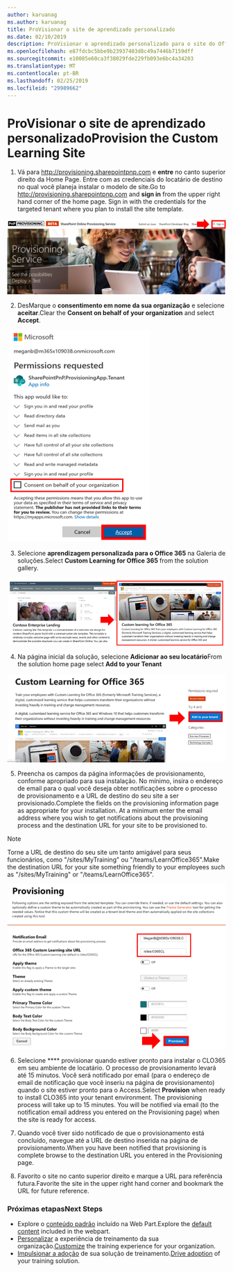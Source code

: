 ```yaml
---
author: karuanag
ms.author: karuanag
title: ProVisionar o site de aprendizado personalizado
ms.date: 02/10/2019
description: ProVisionar o aprendizado personalizado para o site do Office 365 por meio do mecanismo de provisionamento do SharePoint
ms.openlocfilehash: e87fdcbc5bbe9b23937403d8c49a7446b7159dff
ms.sourcegitcommit: e10085e60ca3f38029fde229fb093e6bc4a34203
ms.translationtype: MT
ms.contentlocale: pt-BR
ms.lasthandoff: 02/25/2019
ms.locfileid: "29989662"
---
```

# <a name="provision-the-custom-learning-site"></a><span data-ttu-id="fee4f-103">ProVisionar o site de aprendizado personalizado</span><span class="sxs-lookup"><span data-stu-id="fee4f-103">Provision the Custom Learning Site</span></span>

1. <span data-ttu-id="fee4f-p101">Vá para http://provisioning.sharepointpnp.com e **entre** no canto superior direito da Home Page.  Entre com as credenciais do locatário de destino no qual você planeja instalar o modelo de site.</span><span class="sxs-lookup"><span data-stu-id="fee4f-p101">Go to http://provisioning.sharepointpnp.com and **sign in** from the upper right hand corner of the home page.  Sign in with the  credentials for the targeted tenant where you plan to install the site template.</span></span>

![pnphome. png](media/inst_signin.png)

2. <span data-ttu-id="fee4f-107">DesMarque o **consentimento em nome da sua organização** e selecione **aceitar**.</span><span class="sxs-lookup"><span data-stu-id="fee4f-107">Clear the **Consent on behalf of your organization** and select **Accept**.</span></span>

![no](media/inst_perms.png)

3. <span data-ttu-id="fee4f-109">Selecione **aprendizagem personalizada para o Office 365** na Galeria de soluções.</span><span class="sxs-lookup"><span data-stu-id="fee4f-109">Select **Custom Learning for Office 365** from the solution gallery.</span></span>

![no](media/inst_select.png)

4. <span data-ttu-id="fee4f-111">Na página inicial da solução, selecione **Adicionar ao seu locatário**</span><span class="sxs-lookup"><span data-stu-id="fee4f-111">From the solution home page select **Add to your Tenant**</span></span>

![inst_select. png](media/inst_add.png)

5. <span data-ttu-id="fee4f-p102">Preencha os campos da página informações de provisionamento, conforme apropriado para sua instalação. No mínimo, insira o endereço de email para o qual você deseja obter notificações sobre o processo de provisionamento e a URL de destino do seu site a ser provisionado.</span><span class="sxs-lookup"><span data-stu-id="fee4f-p102">Complete the fields on the provisioning information page as appropriate for your installation. At a minimum enter the email address where you wish to get notifications about the provisioning process and the destination URL for your site to be provisioned to.</span></span>  

> [!NOTE]
> <span data-ttu-id="fee4f-115">Torne a URL de destino do seu site um tanto amigável para seus funcionários, como "/sites/MyTraining" ou "/teams/LearnOffice365".</span><span class="sxs-lookup"><span data-stu-id="fee4f-115">Make the destination URL for your site something friendly to your employees such as "/sites/MyTraining" or "/teams/LearnOffice365".</span></span>

![inst_options. png](media/inst_options.png)

6. <span data-ttu-id="fee4f-p103">Selecione \*\*\*\* provisionar quando estiver pronto para instalar o CLO365 em seu ambiente de locatário.  O processo de provisionamento levará até 15 minutos. Você será notificado por email (para o endereço de email de notificação que você inseriu na página de provisionamento) quando o site estiver pronto para o Access.</span><span class="sxs-lookup"><span data-stu-id="fee4f-p103">Select **Provision** when ready to install CLO365 into your tenant environment.  The provisioning process will take up to 15 minutes. You will be notified via email (to the notification email address you entered on the Provisioning page) when the site is ready for access.</span></span>

7. <span data-ttu-id="fee4f-120">Quando você tiver sido notificado de que o provisionamento está concluído, navegue até a URL de destino inserida na página de provisionamento.</span><span class="sxs-lookup"><span data-stu-id="fee4f-120">When you have been notified that provisioning is complete browse to the destination URL you entered in the Provisioning page.</span></span>

8. <span data-ttu-id="fee4f-121">Favorito o site no canto superior direito e marque a URL para referência futura.</span><span class="sxs-lookup"><span data-stu-id="fee4f-121">Favorite the site in the upper right hand corner and bookmark the URL for future reference.</span></span>  

### <a name="next-steps"></a><span data-ttu-id="fee4f-122">Próximas etapas</span><span class="sxs-lookup"><span data-stu-id="fee4f-122">Next Steps</span></span>
- <span data-ttu-id="fee4f-123">Explore o [conteúdo padrão](sitecontent.md) incluído na Web Part.</span><span class="sxs-lookup"><span data-stu-id="fee4f-123">Explore the [default content](sitecontent.md) included in the webpart.</span></span>
- <span data-ttu-id="fee4f-124">[Personalizar](customization.md) a experiência de treinamento da sua organização.</span><span class="sxs-lookup"><span data-stu-id="fee4f-124">[Customize](customization.md) the training experience for your organization.</span></span>
- <span data-ttu-id="fee4f-125">[Impulsionar a adoção](driveadoption.md) de sua solução de treinamento.</span><span class="sxs-lookup"><span data-stu-id="fee4f-125">[Drive adoption](driveadoption.md) of your training solution.</span></span>
